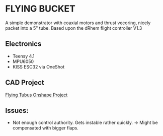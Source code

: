 # FLYING BUCKET 
A simple demonstrator with coaxial motors and thrust vecoring, nicely packet into a 5" tube.
Based upon the dRhem flight controller V1.3

## Electronics
- Teensy 4.1
- MPU6050
- KISS ESC32 via OneShot

## CAD Project
[Flying Tubus Onshape Project](https://cad.onshape.com/documents/57e596d174c593d98a6dc11a/w/5e9d2dd7482d78266a84f6a9/e/b7cc0faba1f80a6e5245a842)

## Issues:
* Not enough control authority. Gets instable rather quickly. -> Might be compensated with bigger flaps.

